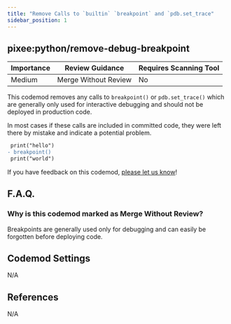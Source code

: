 ```yaml
---
title: "Remove Calls to `builtin` `breakpoint` and `pdb.set_trace"
sidebar_position: 1
---
```


## pixee:python/remove-debug-breakpoint

| Importance | Review Guidance      | Requires Scanning Tool |
| ---------- | -------------------- | ---------------------- |
| Medium     | Merge Without Review | No                     |

This codemod removes any calls to `breakpoint()` or `pdb.set_trace()` which are generally only used for interactive debugging and should not be deployed in production code.

In most cases if these calls are included in committed code, they were left there by mistake and indicate a potential problem.

```diff
 print("hello")
- breakpoint()
 print("world")
```

If you have feedback on this codemod, [please let us know](mailto:feedback@pixee.ai)!

## F.A.Q.

### Why is this codemod marked as Merge Without Review?

Breakpoints are generally used only for debugging and can easily be forgotten before deploying code.

## Codemod Settings

N/A

## References

N/A
